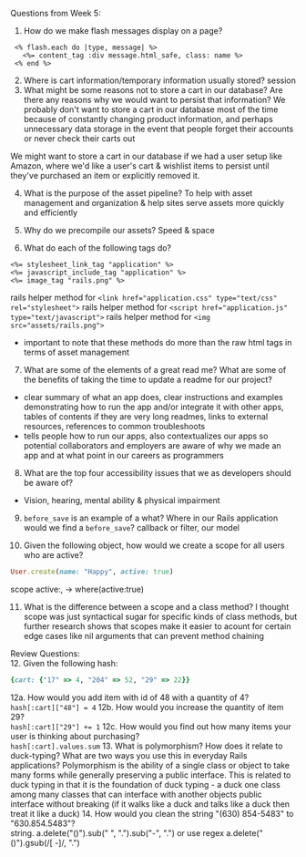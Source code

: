 Questions from Week 5:
1. How do we make flash messages display on a page?
  ```
   <% flash.each do |type, message| %>
     <%= content_tag :div message.html_safe, class: name %>
   <% end %>
  ```
2. Where is cart information/temporary information usually stored?
  session
3. What might be some reasons not to store a cart in our database? Are there any reasons why we would want to persist that information?
  We probably don't want to store a cart in our database most of the time because of constantly changing product information, and perhaps unnecessary data storage in the event that people forget their accounts or never check their carts out

  We might want to store a cart in our database if we had a user setup like Amazon, where we'd like a user's cart & wishlist items to persist until they've purchased an item or explicitly removed it.

4. What is the purpose of the asset pipeline?
  To help with asset management and organization & help sites serve assets more quickly and efficiently

5. Why do we precompile our assets?
   Speed & space

6. What do each of the following tags do?

```
<%= stylesheet_link_tag "application" %>
<%= javascript_include_tag "application" %>
<%= image_tag "rails.png" %>
```
  rails helper method for ```<link href="application.css" type="text/css" rel="stylesheet">```
  rails helper method for ```<script href="application.js" type="text/javascript">```
  rails helper method for ```<img src="assets/rails.png">```
 * important to note that these methods do more than the raw html tags in terms of asset management

7. What are some of the elements of a great read me? What are some of the benefits of taking the time to update a readme for our project?
  * clear summary of what an app does, clear instructions and examples demonstrating how to run the app and/or integrate it with other apps, tables of contents if they are very long readmes, links to external resources, references to common troubleshoots
  * tells people how to run our apps, also contextualizes our apps so potential collaborators and employers are aware of why we made an app and at what point in our careers as programmers

8. What are the top four accessibility issues that we as developers should be aware of?
  * Vision, hearing, mental ability & physical impairment

9. `before_save` is an example of a what? Where in our Rails application would we find a `before_save`?
  callback or filter, our model

10. Given the following object, how would we create a scope for all users who are active?

```ruby
User.create(name: "Happy", active: true)
```
scope active:, -> where(active:true)

11. What is the difference between a scope and a class method?
 I thought scope was just syntactical sugar for specific kinds of class methods, but further research shows that scopes make it easier to acount for certain edge cases like nil arguments that can prevent method chaining

Review Questions:  
12. Given the following hash:  

```ruby
{cart: {"17" => 4, "204" => 52, "29" => 22}}
```

  12a. How would you add item with id of 48 with a quantity of 4?  
  ``` hash[:cart]["48"] = 4 ```
  12b. How would you increase the quantity of item 29?  
  ``` hash[:cart]["29"] += 1 ```
  12c. How would you find out how many items your user is thinking about purchasing?   
  ``` hash[:cart].values.sum ```
13. What is polymorphism? How does it relate to duck-typing? What are two ways you use this in everyday Rails applications?
   Polymorphism is the ability of a single class or object to take many forms while generally preserving a public interface. This is related to duck typing in that it is the foundation of duck typing - a duck one class among many classes that can interface with another objects public interface without breaking (if it walks like a duck and talks like a duck then treat it like a duck)
14. How would you clean the string "(630) 854-5483" to "630.854.5483"?  
  string. a.delete("()").sub(" ", ".").sub("-", ".")
  or use regex
  a.delete("()").gsub(/[ -]/, ".")
